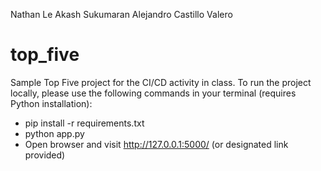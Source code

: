 Nathan Le
Akash Sukumaran
Alejandro Castillo Valero

# top_five

Sample Top Five project for the CI/CD activity in class. To run the project locally, please use the following commands in your terminal (requires Python installation):
* pip install -r requirements.txt
* python app.py
* Open browser and visit http://127.0.0.1:5000/ (or designated link provided)
